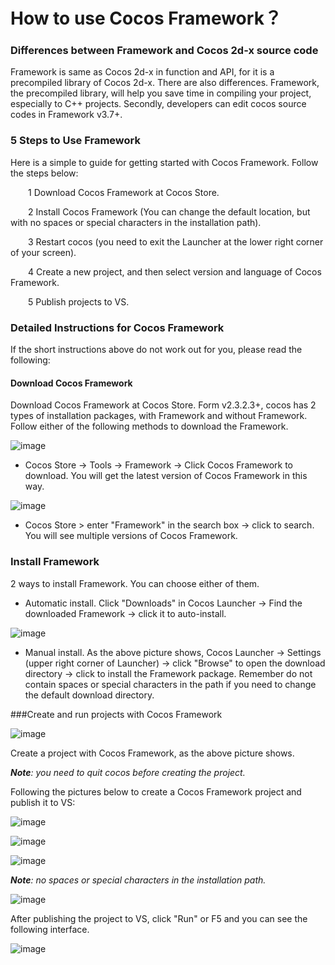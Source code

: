 # How to use Cocos Framework？

### Differences between Framework and Cocos 2d-x source code 

Framework is same as Cocos 2d-x in function and API, for it is a precompiled library of Cocos 2d-x. There are also differences. Framework, the precompiled library,  will help you save time in compiling your project, especially to C++ projects. Secondly, developers can edit cocos source codes in Framework v3.7+. 

### 5 Steps to Use Framework

Here is a simple to guide for getting started with Cocos Framework. Follow the steps below: 

&emsp;&emsp;1 Download Cocos Framework at Cocos Store. 

&emsp;&emsp;2 Install Cocos Framework (You can change the default location, but with no spaces or special characters in the installation path). 

&emsp;&emsp;3 Restart cocos (you need to exit the Launcher at the lower right corner of your screen). 

&emsp;&emsp;4 Create a new project, and then select version and language of Cocos Framework. 

&emsp;&emsp;5 Publish projects to VS. 

### Detailed Instructions for Cocos Framework

If the short instructions above do not work out for you, please read the following: 

#### Download Cocos Framework

Download Cocos Framework at Cocos Store. Form v2.3.2.3+, cocos has 2 types of installation packages, with Framework and without Framework. Follow either of the following methods to download the Framework. 
 
![image](res_en/image001.png)

- Cocos Store -> Tools -> Framework -> Click Cocos Framework to download. You will get the latest version of Cocos Framework in this way. 

![image](res_en/image002.png) 

- Cocos Store > enter "Framework" in the search box -> click to search. You will see multiple versions of Cocos Framework. 

### Install Framework

2 ways to install Framework. You can choose either of them. 

- Automatic install. Click "Downloads" in Cocos Launcher -> Find the downloaded Framework -> click it to auto-install. 
 
![image](res_en/image003.png) 

- Manual install. As the above picture shows, Cocos Launcher -> Settings (upper right corner of Launcher) -> click "Browse" to open the download directory -> click to install the Framework package. Remember do not contain spaces or special characters in the path if you need to change the default download directory. 

###Create and run projects with Cocos Framework 
 
![image](res_en/image004.png) 

Create a project with Cocos Framework, as the above picture shows. 

***Note**: you need to quit cocos before creating the project.* 

Following the pictures below to create a Cocos Framework project and publish it to VS: 

![image](res_en/image005.png) 

![image](res_en/image006.png) 

![image](res_en/image007.png) 

***Note**: no spaces or special characters in the installation path.* 

![image](res_en/image008.png) 

After publishing the project to VS, click "Run" or F5 and you can see the following interface.  
 
![image](res_en/image009.png) 


